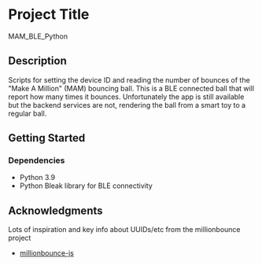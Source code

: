 # Project Title

MAM_BLE_Python

## Description

Scripts for setting the device ID and reading the number of bounces of the "Make A Million" (MAM) bouncing ball.  This is a BLE connected ball that will report how many times it bounces.   Unfortunately the app is still available but the backend services are not, rendering the ball from a smart toy to a regular ball.

## Getting Started

### Dependencies

* Python 3.9
* Python Bleak library for BLE connectivity

## Acknowledgments

Lots of inspiration and key info about UUIDs/etc from the millionbounce project

* [millionbounce-js](https://github.com/qdot/millionbounce-js)